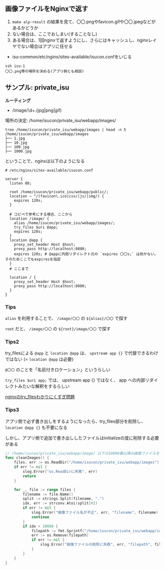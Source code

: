 画像ファイルをNginxで返す
----

1. `make alp-result` の結果を見て、〇〇.pngやfavicon.gifや〇〇.jpegなどがあるかどうか
2. ない場合は、ここでおしまい(することなし)
3. ある場合は、1回nginxで返すようにし、さらにはキャッシュし、nginxレイヤでない場合はアプリに任せる
  - isu-common/etc/nginx/sites-available/isucon.confをいじる

```
ssh isu-1
〇〇.png等の場所を決める(アプリ側とも相談)
```

サンプル: private_isu
----

**ルーティング**

- /image/\d+.(jpg|png|gif)

場所の決定: /home/isucon/private_isu/webapp/images/

```
tree /home/isucon/private_isu/webapp/images | head -n 5
/home/isucon/private_isu/webapp/images
├── 1.jpg
├── 10.jpg
├── 100.jpg
├── 1000.jpg
```

ということで、nginxは以下のようになる

```
# /etc/nginx/sites-available/isucon.conf

server {
  listen 80;

  root /home/isucon/private_isu/webapp/public/;
  location ~ ^/(favicon\.ico|css/|js/|img/) {
    expires 120s;
  }
  
  # コピペで参考にする場合、ここから
  location /image/ {
    alias /home/isucon/private_isu/webapp/images/;
    try_files $uri @app;
    expires 120s;
  }
  location @app {
    proxy_set_header Host $host;
    proxy_pass http://localhost:8080;
    expires 120s; # @appに内部リダイレクト元の `expires 〇〇s;` は効かない。そのためここでもexpiresを指定
  }
  # ここまで
  
  location / {
    proxy_set_header Host $host;
    proxy_pass http://localhost:8080;
  }
}
```

### Tips

`alias` を利用することで、 `/image/〇〇` の `${alias}/〇〇` で探す

`root` だと、 `/image/〇〇` の `${root}/image/〇〇` で探す

### Tips2

try_filesによる `@app` と `location @app` は、 `upstream app {}` で代替できるわけではない (= `location @app` は必要)

`@〇〇` のことを「名前付きロケーション」というらしい

`try_files $uri app;` では、 upstream app {} ではなく、 app への内部リダイレクトみたいな解釈をするらしい

[nginxのtry_filesわかりにくすぎ問題](https://tsyama.hatenablog.com/entry/try_files_is_difficult)

### Tips3

アプリ側で必ず書き出しをするようになったら、try_files部分を削除し、 `location @app {}` も不要になる

しかし、アプリ側で追加で書き出ししたファイルはinitializeの度に削除する必要がある

```go
// /home/isucon/private_isu/webapp/image/ 以下の10000番以降の画像ファイルを削除
func cleanImages() {
    files, err := os.ReadDir("/home/isucon/private_isu/webapp/images")
    if err != nil {
        slog.Error("os.ReadDirに失敗", err)
        return
    }

    for _, file := range files {
        filename := file.Name()
        split := strings.Split(filename, ".")
        idx, err := strconv.Atoi(split[0])
        if err != nil {
            slog.Error("画像ファイル名が不正", err, "filename", filename)
            continue
        }
        if idx > 10000 {
            filepath := fmt.Sprintf("/home/isucon/private_isu/webapp/image/%s", filename)
            err := os.Remove(filepath)
            if err != nil {
                slog.Error("画像ファイルの削除に失敗", err, "filepath", filepath)
            }
        }
    }
}
```
